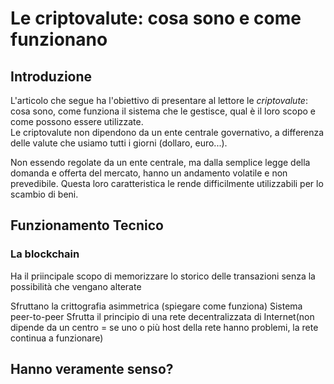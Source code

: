 # Le criptovalute: cosa sono e come funzionano

## Introduzione

<!-- Annotazioni sulle cose da dire -->

L'articolo che segue ha l'obiettivo di presentare al lettore le _criptovalute_: cosa sono, come funziona il sistema che le gestisce, qual è il loro scopo e come possono essere utilizzate.  
Le criptovalute non dipendono da un ente centrale governativo, a differenza delle valute che usiamo tutti i giorni (dollaro, euro...).

Non essendo regolate da un ente centrale, ma dalla semplice legge della domanda e offerta del mercato, hanno un andamento volatile e non prevedibile.
Questa loro caratteristica le rende difficilmente utilizzabili per lo scambio di beni.

## Funzionamento Tecnico

### La blockchain

Ha il priincipale scopo di memorizzare lo storico delle transazioni senza la possibilità che vengano alterate

Sfruttano la crittografia asimmetrica (spiegare come funziona)
Sistema peer-to-peer
Sfrutta il principio di una rete decentralizzata di Internet(non dipende da un centro = se uno o più host della rete hanno problemi, la rete continua a funzionare)

## Hanno veramente senso?
